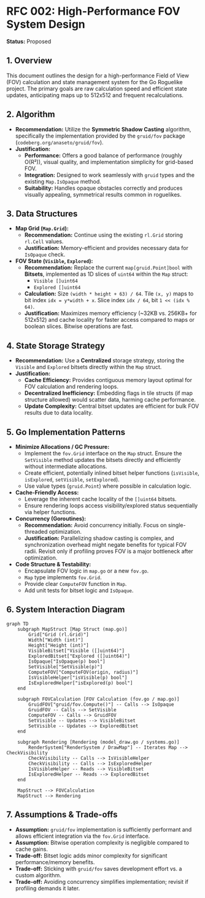 # RFC 002: High-Performance FOV System Design

**Status:** Proposed

## 1. Overview

This document outlines the design for a high-performance Field of View (FOV) calculation and state management system for the Go Roguelike project. The primary goals are raw calculation speed and efficient state updates, anticipating maps up to 512x512 and frequent recalculations.

## 2. Algorithm

*   **Recommendation:** Utilize the **Symmetric Shadow Casting** algorithm, specifically the implementation provided by the `gruid/fov` package (`codeberg.org/anaseto/gruid/fov`).
*   **Justification:**
    *   **Performance:** Offers a good balance of performance (roughly O(R²)), visual quality, and implementation simplicity for grid-based FOV.
    *   **Integration:** Designed to work seamlessly with `gruid` types and the existing `Map.IsOpaque` method.
    *   **Suitability:** Handles opaque obstacles correctly and produces visually appealing, symmetrical results common in roguelikes.

## 3. Data Structures

*   **Map Grid (`Map.Grid`):**
    *   **Recommendation:** Continue using the existing `rl.Grid` storing `rl.Cell` values.
    *   **Justification:** Memory-efficient and provides necessary data for `IsOpaque` check.
*   **FOV State (`Visible`, `Explored`):**
    *   **Recommendation:** Replace the current `map[gruid.Point]bool` with **Bitsets**, implemented as 1D slices of `uint64` within the `Map` struct:
        *   `Visible []uint64`
        *   `Explored []uint64`
    *   **Calculation:** Size `(width * height + 63) / 64`. Tile `(x, y)` maps to bit index `idx = y*width + x`. Slice index `idx / 64`, bit `1 << (idx % 64)`.
    *   **Justification:** Maximizes memory efficiency (~32KB vs. 256KB+ for 512x512) and cache locality for faster access compared to maps or boolean slices. Bitwise operations are fast.

## 4. State Storage Strategy

*   **Recommendation:** Use a **Centralized** storage strategy, storing the `Visible` and `Explored` bitsets directly within the `Map` struct.
*   **Justification:**
    *   **Cache Efficiency:** Provides contiguous memory layout optimal for FOV calculation and rendering loops.
    *   **Decentralized Inefficiency:** Embedding flags in tile structs (if map structure allowed) would scatter data, harming cache performance.
    *   **Update Complexity:** Central bitset updates are efficient for bulk FOV results due to data locality.

## 5. Go Implementation Patterns

*   **Minimize Allocations / GC Pressure:**
    *   Implement the `fov.Grid` interface on the `Map` struct. Ensure the `SetVisible` method updates the bitsets directly and efficiently without intermediate allocations.
    *   Create efficient, potentially inlined bitset helper functions (`isVisible`, `isExplored`, `setVisible`, `setExplored`).
    *   Use value types (`gruid.Point`) where possible in calculation logic.
*   **Cache-Friendly Access:**
    *   Leverage the inherent cache locality of the `[]uint64` bitsets.
    *   Ensure rendering loops access visibility/explored status sequentially via helper functions.
*   **Concurrency (Goroutines):**
    *   **Recommendation:** Avoid concurrency initially. Focus on single-threaded optimization.
    *   **Justification:** Parallelizing shadow casting is complex, and synchronization overhead might negate benefits for typical FOV radii. Revisit only if profiling proves FOV is a major bottleneck after optimization.
*   **Code Structure & Testability:**
    *   Encapsulate FOV logic in `map.go` or a new `fov.go`.
    *   `Map` type implements `fov.Grid`.
    *   Provide clear `ComputeFOV` function in `Map`.
    *   Add unit tests for bitset logic and `IsOpaque`.

## 6. System Interaction Diagram

```mermaid
graph TD
    subgraph MapStruct [Map Struct (map.go)]
        Grid["Grid (rl.Grid)"]
        Width["Width (int)"]
        Height["Height (int)"]
        VisibleBitset["Visible ([]uint64)"]
        ExploredBitset["Explored ([]uint64)"]
        IsOpaque["IsOpaque(p) bool"]
        SetVisible["SetVisible(p)"]
        ComputeFOV["ComputeFOV(origin, radius)"]
        IsVisibleHelper["isVisible(p) bool"]
        IsExploredHelper["isExplored(p) bool"]
    end

    subgraph FOVCalculation [FOV Calculation (fov.go / map.go)]
        GruidFOV["gruid/fov.Compute()"] -- Calls --> IsOpaque
        GruidFOV -- Calls --> SetVisible
        ComputeFOV -- Calls --> GruidFOV
        SetVisible -- Updates --> VisibleBitset
        SetVisible -- Updates --> ExploredBitset
    end

    subgraph Rendering [Rendering (model_draw.go / systems.go)]
        RenderSystem["RenderSystem / DrawMap"] -- Iterates Map --> CheckVisibility
        CheckVisibility -- Calls --> IsVisibleHelper
        CheckVisibility -- Calls --> IsExploredHelper
        IsVisibleHelper -- Reads --> VisibleBitset
        IsExploredHelper -- Reads --> ExploredBitset
    end

    MapStruct --> FOVCalculation
    MapStruct --> Rendering
```

## 7. Assumptions & Trade-offs

*   **Assumption:** `gruid/fov` implementation is sufficiently performant and allows efficient integration via the `fov.Grid` interface.
*   **Assumption:** Bitwise operation complexity is negligible compared to cache gains.
*   **Trade-off:** Bitset logic adds minor complexity for significant performance/memory benefits.
*   **Trade-off:** Sticking with `gruid/fov` saves development effort vs. a custom algorithm.
*   **Trade-off:** Avoiding concurrency simplifies implementation; revisit if profiling demands it later.
